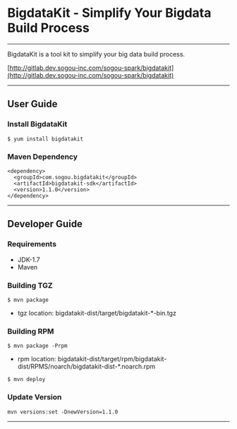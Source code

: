# BigdataKit - Simplify Your Bigdata Build Process

---

BigdataKit is a tool kit to simplify your big data build process.

[http://gitlab.dev.sogou-inc.com/sogou-spark/bigdatakit](http://gitlab.dev.sogou-inc.com/sogou-spark/bigdatakit)

---

## User Guide

### Install BigdataKit

```
$ yum install bigdatakit
```

### Maven Dependency

```
<dependency>
  <groupId>com.sogou.bigdatakit</groupId>
  <artifactId>bigdatakit-sdk</artifactId>
  <version>1.1.0</version>
</dependency>
```

---

## Developer Guide

### Requirements

* JDK-1.7
* Maven

### Building TGZ

```
$ mvn package
```

* tgz location: bigdatakit-dist/target/bigdatakit-*-bin.tgz

### Building RPM

```
$ mvn package -Prpm
```

* rpm location: bigdatakit-dist/target/rpm/bigdatakit-dist/RPMS/noarch/bigdatakit-dist-*.noarch.rpm


```
$ mvn deploy
```

### Update Version

```
mvn versions:set -DnewVersion=1.1.0
```

---
